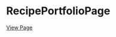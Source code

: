 # RecipePortfolioPage
<a href="https://jamesmeyette.github.io/recipesite/" target="_blank">View Page</a>
